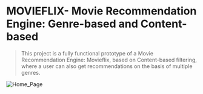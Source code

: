 # MOVIEFLIX- Movie Recommendation Engine: Genre-based and Content-based 

>This project is a fully functional prototype of a Movie Recommendation Engine: Movieflix, based on Content-based filtering, where a user can also get recommendations on the basis of multiple genres.

![Home_Page](https://github.com/nehagupta2103/Movieflix/blob/main/Screenshots/Home-Page.png)
